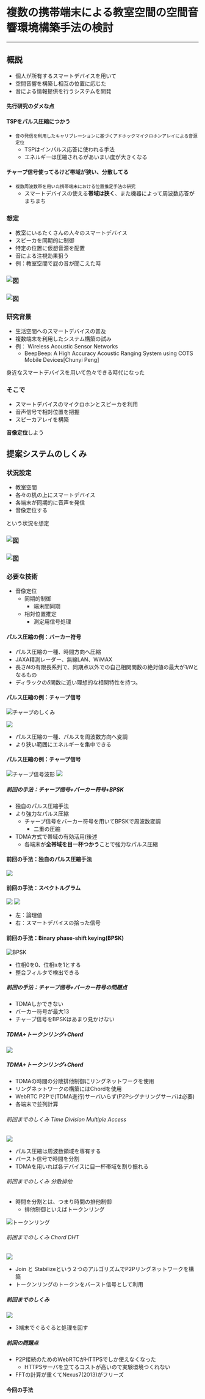 # 複数の携帯端末による教室空間の空間音響環境構築手法の検討

---

## 概説

- 個人が所有するスマートデバイスを用いて
- 空間音響を構築し相互の位置に応じた
- 音による情報提供を行うシステムを開発



#### 先行研究のダメな点


#### TSPをパルス圧縮につかう
- <small>音の発信を利用したキャリブレーションに基づくアドホックマイクロホンアレイによる音源定位</small>
  - TSPはインパルス応答に使われる手法
  - エネルギーは圧縮されるがあいまい度が大きくなる


#### チャープ信号使ってるけど帯域が狭い、分散してる

- <small>複数周波数帯を用いた携帯端末における位置推定手法の研究</small>
  - スマートデバイスの使える**帯域は狭く**、また機器によって周波数応答がまちまち





### 想定

- 教室にいるたくさんの人々のスマートデバイス
- スピーカを同期的に制御
- 特定の位置に仮想音源を配置
- 音による注視効果狙う
- 例：教室空間で屁の音が聞こえた時


### ![図](./img/shikumi1.png)


### ![図](./img/shikumi2.png)


### 研究背景

- 生活空間へのスマートデバイスの普及
- 複数端末を利用したシステム構築の試み
- 例： Wireless Acoustic Sensor Networks
  - BeepBeep: A High Accuracy Acoustic Ranging System using COTS Mobile Devices[Chunyi Peng]

身近なスマートデバイスを用いて色々できる時代になった


### そこで

- スマートデバイスのマイクロホンとスピーカを利用
- 音声信号で相対位置を把握
- スピーカアレイを構築

**音像定位**しよう


## 提案システムのしくみ


### 状況設定

- 教室空間
- 各々の机の上にスマートデバイス
- 各端末が同期的に音声を発信
- 音像定位する

という状況を想定


### ![図](./img/shikumi1.png)


### ![図](./img/shikumi2.png)


### 必要な技術
- 音像定位
  - 同期的制御
    - 端末間同期
  - 相対位置推定
    - 測定用信号処理




#### パルス圧縮の例：バーカー符号
- パルス圧縮の一種、時間方向へ圧縮
- JAXA精測レーダー、無線LAN、WiMAX
- 長さ$N$の有限長系列で、同期点以外での自己相関関数の絶対値の最大が$1/N$となるもの
- ディラックの$\delta$関数に近い理想的な相関特性を持つ。


#### パルス圧縮の例：チャープ信号

![チャープのしくみ](./img/chirp_dia.png)

![](./img/aimai.png)

- パルス圧縮の一種、パルスを周波数方向へ変調
- より狭い範囲にエネルギーを集中できる


#### パルス圧縮の例：チャープ信号

![チャープ信号波形](./img/chirp.png)
![](./img/chirp_spectogram.png)


##### 前回の手法：チャープ信号+バーカー符号+BPSK
- 独自のパルス圧縮手法
- より強力なパルス圧縮
  - チャープ信号をバーカー符号を用いてBPSKで周波数変調
    - 二重の圧縮
- TDMA方式で帯域の有効活用(後述
  - 各端末が**全帯域を目一杯つかう**ことで強力なパルス圧縮


#### 前回の手法：独自のパルス圧縮手法
  ![](./img/2015-07-15_12.35.31.png)


#### 前回の手法：スペクトルグラム

![](./img/barker_coded_chirp.png)
![](./img/barker_coded_chirp_err.png)

- 左：論理値
- 右：スマートデバイスの拾った信号


#### 前回の手法：Binary phase-shift keying(BPSK)
![BPSK](./img/chirp_qi.png)
- 位相0を0、位相πを1とする
- 整合フィルタで検出できる


##### 前回の手法：チャープ信号+バーカー符号の問題点
* TDMAしかできない
* バーカー符号が最大13
* チャープ信号をBPSKはあまり見かけない





##### TDMA+トークンリング+Chord
![](img/chord_ring_network.png)


##### TDMA+トークンリング+Chord
* TDMAの時間の分散排他制御にリングネットワークを使用
* リングネットワークの構築にはChordを使用
* WebRTC P2Pで(TDMA進行)サーバいらず(P2Pシグナリングサーバは必要)
* 各端末で並列計算


###### 前回までのしくみ Time Division Multiple Access
![](./img/TDMA.png)
- パルス圧縮は周波数領域を専有する
- バースト信号で時間を分割
- TDMAを用いれば各デバイスに目一杯帯域を割り振れる


###### 前回までのしくみ 分散排他
- 時間を分割とは、つまり時間の排他制御
  - 排他制御といえばトークンリング


![トークンリング](./img/chord_ring_network.png)


###### 前回までのしくみ Chord DHT
![](./img/chord.png)
- Join と Stabilizeという２つのアルゴリズムでP2Pリングネットワークを構築
- トークンリングのトークンをバースト信号として利用


##### 前回までのしくみ
![](img/flowchart.png)
* 3端末でぐるぐると処理を回す


##### 前回の問題点
* P2P接続のためのWebRTCがHTTPSでしか使えなくなった
  * HTTPSサーバを立てるコストが高いので実験環境つくれない
* FFTの計算が重くてNexus7(2013)がフリーズ


#### 今回の手法


#####
